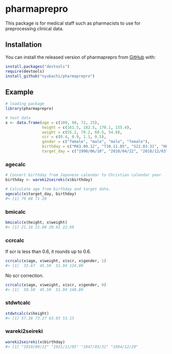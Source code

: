
<!-- README.md is generated from README.Rmd. Please edit that file -->

# pharmaprepro

This package is for medical staff such as pharmacists to use for
preprocessing clinical data.

## Installation

You can install the released version of pharmaprepro from
[GitHub](https://github.com/nyubachi/pharmaprepro) with:

``` r
install.packages("devtools")
require(devtools)
install_github("nyubachi/pharmaprepro")
```

## Example

``` r
# loading package
library(pharmaprepro)
```

``` r
# test data
x <- data.frame(age = c(109, 98, 72, 25),
                height = c(161.5, 182.5, 170.1, 155.4),
                weight = c(55.2, 70.2, 60.5, 54.8),
                scr = c(0.4, 0.9, 1.1, 0.5),
                gender = c("female", "male", "male", "female"),
                birthday = c("M43.09.12", "T10.11.05", "S22.03.31", "H06.12.29"),
                target_day = c("1990/06/10", "2010/04/22", "2018/12/03", "2015/10/03"))
```

### agecalc

``` r
# Convert birthday from Japanese calendar to Christian calendar year.
birthday <- wareki2seireki(x$birthday)

# Calculate age from birthday and target date.
agecalc(x$target_day, birthday)
#> [1] 79 88 71 20
```

### bmicalc

``` r
bmicalc(x$height, x$weight)
#> [1] 21.16 21.08 20.91 22.69
```

### ccrcalc

If scr is less than 0.6, it rounds up to 0.6.

``` r
ccrcalc(x$age, x$weight, x$scr, x$gender, 1)
#> [1]  33.67  45.50  51.94 124.00
```

No scr correction.

``` r
ccrcalc(x$age, x$weight, x$scr, x$gender, 0)
#> [1]  50.50  45.50  51.94 148.80
```

### stdwtcalc

``` r
stdwtcalc(x$height)
#> [1] 57.38 73.27 63.65 53.13
```

### wareki2seireki

``` r
wareki2seireki(x$birthday)
#> [1] "1910/09/12" "1921/11/05" "1947/03/31" "1994/12/29"
```
